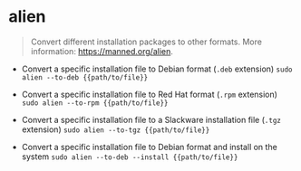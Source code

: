 # alien
> Convert different installation packages to other formats.
> More information: <https://manned.org/alien>.

- Convert a specific installation file to Debian format (`.deb` extension)
`sudo alien --to-deb {{path/to/file}}`

- Convert a specific installation file to Red Hat format (`.rpm` extension)
`sudo alien --to-rpm {{path/to/file}}`

- Convert a specific installation file to a Slackware installation file (`.tgz` extension)
`sudo alien --to-tgz {{path/to/file}}`

- Convert a specific installation file to Debian format and install on the system
`sudo alien --to-deb --install {{path/to/file}}`
